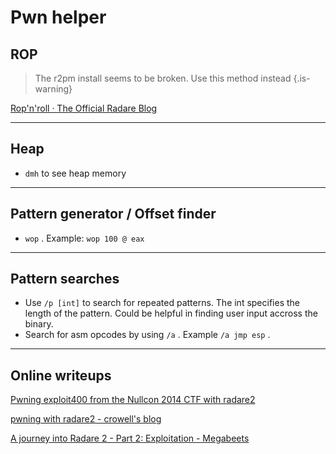 # Pwn helper

## ROP
  > The r2pm install seems to be broken. Use this method instead {.is-warning}

  [Rop'n'roll · The Official Radare Blog](undefined)

---

## Heap
  - `dmh` to see heap memory

---

## Pattern generator / Offset finder
  - `wop` . Example: `wop 100 @ eax`

---

## Pattern searches
  - Use `/p [int]` to search for repeated patterns. The int specifies the length of the pattern. Could be helpful in finding user input accross the binary.
  - Search for asm opcodes by using `/a` . Example `/a jmp esp` .

---

## Online writeups

  [Pwning exploit400 from the Nullcon 2014 CTF with radare2](undefined)

  [pwning with radare2 - crowell's blog](undefined)

  [A journey into Radare 2 - Part 2: Exploitation - Megabeets](undefined)